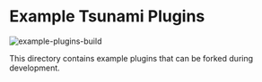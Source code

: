 # Example Tsunami Plugins

![example-plugins-build](https://github.com/google/tsunami-security-scanner-plugins/workflows/example-plugins-build/badge.svg)

This directory contains example plugins that can be forked during development.
